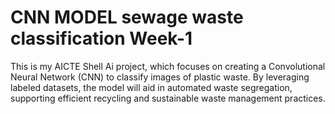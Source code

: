 # CNN MODEL sewage waste classification Week-1
This is my AICTE Shell Ai project, which focuses on creating a Convolutional Neural Network (CNN) to classify images of plastic waste. By leveraging labeled datasets, the model will aid in automated waste segregation, supporting efficient recycling and sustainable waste management practices.
